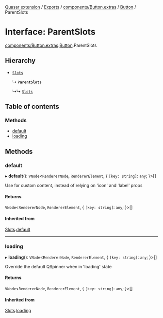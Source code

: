 [Quasar extension](../index.md) / [Exports](../modules.md) / [components/Button.extras](../modules/components_Button_extras.md) / [Button](../modules/components_Button_extras.Button.md) / ParentSlots

# Interface: ParentSlots

[components/Button.extras](../modules/components_Button_extras.md).[Button](../modules/components_Button_extras.Button.md).ParentSlots

## Hierarchy

- [`Slots`](components_BaseButton_extras.BaseButton.Slots.md)

  ↳ **`ParentSlots`**

  ↳↳ [`Slots`](components_Button_extras.Button.Slots.md)

## Table of contents

### Methods

- [default](components_Button_extras.Button.ParentSlots.md#default)
- [loading](components_Button_extras.Button.ParentSlots.md#loading)

## Methods

### default

▸ **default**(): `VNode`<`RendererNode`, `RendererElement`, { `[key: string]`: `any`;  }\>[]

Use for custom content, instead of relying on 'icon' and 'label' props

#### Returns

`VNode`<`RendererNode`, `RendererElement`, { `[key: string]`: `any`;  }\>[]

#### Inherited from

[Slots](components_BaseButton_extras.BaseButton.Slots.md).[default](components_BaseButton_extras.BaseButton.Slots.md#default)

___

### loading

▸ **loading**(): `VNode`<`RendererNode`, `RendererElement`, { `[key: string]`: `any`;  }\>[]

Override the default QSpinner when in 'loading' state

#### Returns

`VNode`<`RendererNode`, `RendererElement`, { `[key: string]`: `any`;  }\>[]

#### Inherited from

[Slots](components_BaseButton_extras.BaseButton.Slots.md).[loading](components_BaseButton_extras.BaseButton.Slots.md#loading)
